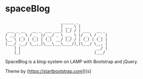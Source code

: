 # spaceBlog
```
                         ______ _             
                         | ___ \ |            
 ___ _ __   __ _  ___ ___| |_/ / | ___   __ _ 
/ __| '_ \ / _` |/ __/ _ \ ___ \ |/ _ \ / _` |
\__ \ |_) | (_| | (_|  __/ |_/ / | (_) | (_| |
|___/ .__/ \__,_|\___\___\____/|_|\___/ \__, |
    | |                                  __/ |
    |_|                                 |___/ 

```
SpaceBlog is a blog-system on LAMP with Bootstrap and jQuery.



Theme by (https://startbootstrap.com])[s]
